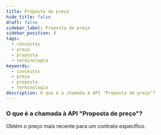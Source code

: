 ```yaml
---
title: Proposta de preço
hide_title: false
draft: false
sidebar_label: Proposta de preço
sidebar_position: 4
tags:
  - conceitos
  - preço
  - proposta
  - terminologia
keywords:
  - conceitos
  - preço
  - proposta
  - terminologia
description: O que é a chamada à API "Proposta de preço"?
---
```


### O que é a chamada à API "Proposta de preço"?

Obtém o preço mais recente para um contrato específico.
